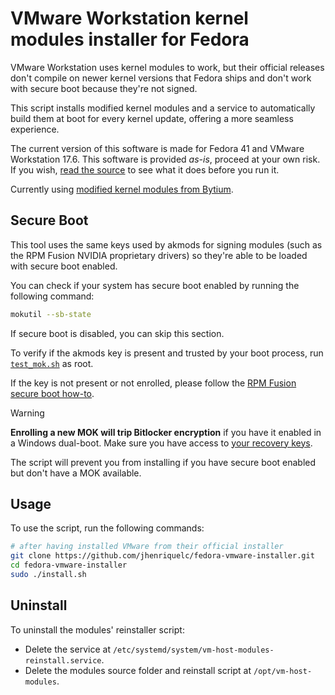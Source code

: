 # VMware Workstation kernel modules installer for Fedora

VMware Workstation uses kernel modules to work, but their official releases don't compile on newer kernel versions that Fedora ships and don't work with secure boot because they're not signed.

This script installs modified kernel modules and a service to automatically build them at boot for every kernel update, offering a more seamless experience.

The current version of this software is made for Fedora 41 and VMware Workstation 17.6.
This software is provided *as-is*, proceed at your own risk.
If you wish, [read the source](https://github.com/jhenriquelc/fedora-vmware-installer/blob/main/install.sh) to see what it does before you run it.

Currently using [modified kernel modules from Bytium](https://github.com/bytium/vm-host-modules).

## Secure Boot

This tool uses the same keys used by akmods for signing modules (such as the RPM Fusion NVIDIA proprietary drivers) so they're able to be loaded with secure boot enabled.

You can check if your system has secure boot enabled by running the following command:

```bash
mokutil --sb-state
```

If secure boot is disabled, you can skip this section.

To verify if the akmods key is present and trusted by your boot process, run [`test_mok.sh`](<test_mok.sh>) as root.

If the key is not present or not enrolled, please follow the [RPM Fusion secure boot how-to](https://rpmfusion.org/Howto/Secure%20Boot?highlight=%28%5CbCategoryHowto%5Cb%29).

> [!WARNING]
> **Enrolling a new MOK will trip Bitlocker encryption** if you have it enabled in a Windows dual-boot. Make sure you have access to [your recovery keys](https://support.microsoft.com/en-us/windows/find-your-bitlocker-recovery-key-6b71ad27-0b89-ea08-f143-056f5ab347d6).

The script will prevent you from installing if you have secure boot enabled but don't have a MOK available.

## Usage

To use the script, run the following commands:

```bash
# after having installed VMware from their official installer
git clone https://github.com/jhenriquelc/fedora-vmware-installer.git
cd fedora-vmware-installer
sudo ./install.sh
```

## Uninstall

To uninstall the modules' reinstaller script:

- Delete the service at `/etc/systemd/system/vm-host-modules-reinstall.service`.
- Delete the modules source folder and reinstall script at `/opt/vm-host-modules`.
